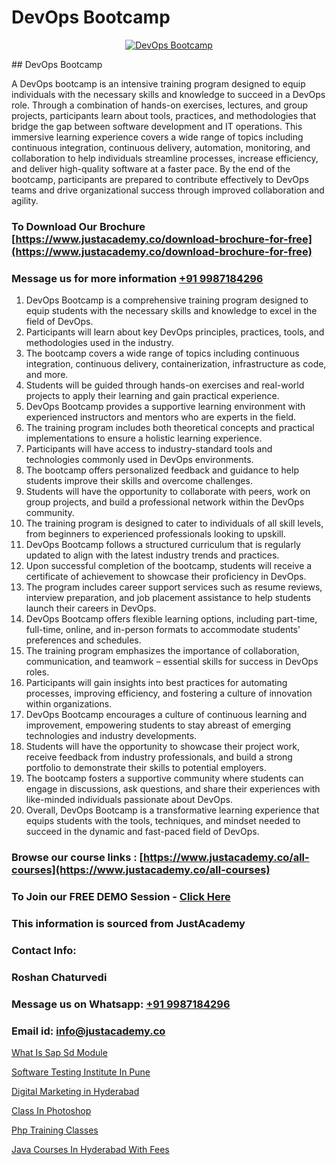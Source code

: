 # DevOps Bootcamp

<p align="center">
  <a href="https://justacademy.co/course-detail/core-java-training">
    <img src="https://justacademy.co/storage2/course_image/1677245426_course_image.webp" alt="DevOps Bootcamp">
  </a>
</p>
## DevOps Bootcamp

A DevOps bootcamp is an intensive training program designed to equip individuals with the necessary skills and knowledge to succeed in a DevOps role. Through a combination of hands-on exercises, lectures, and group projects, participants learn about tools, practices, and methodologies that bridge the gap between software development and IT operations. This immersive learning experience covers a wide range of topics including continuous integration, continuous delivery, automation, monitoring, and collaboration to help individuals streamline processes, increase efficiency, and deliver high-quality software at a faster pace. By the end of the bootcamp, participants are prepared to contribute effectively to DevOps teams and drive organizational success through improved collaboration and agility.
### To Download Our Brochure [https://www.justacademy.co/download-brochure-for-free](https://www.justacademy.co/download-brochure-for-free)
### Message us for more information [+91 9987184296](https://api.whatsapp.com/send?phone=919987184296)
1) DevOps Bootcamp is a comprehensive training program designed to equip students with the necessary skills and knowledge to excel in the field of DevOps.
2) Participants will learn about key DevOps principles, practices, tools, and methodologies used in the industry.
3) The bootcamp covers a wide range of topics including continuous integration, continuous delivery, containerization, infrastructure as code, and more.
4) Students will be guided through hands-on exercises and real-world projects to apply their learning and gain practical experience.
5) DevOps Bootcamp provides a supportive learning environment with experienced instructors and mentors who are experts in the field.
6) The training program includes both theoretical concepts and practical implementations to ensure a holistic learning experience.
7) Participants will have access to industry-standard tools and technologies commonly used in DevOps environments.
8) The bootcamp offers personalized feedback and guidance to help students improve their skills and overcome challenges.
9) Students will have the opportunity to collaborate with peers, work on group projects, and build a professional network within the DevOps community.
10) The training program is designed to cater to individuals of all skill levels, from beginners to experienced professionals looking to upskill.
11) DevOps Bootcamp follows a structured curriculum that is regularly updated to align with the latest industry trends and practices.
12) Upon successful completion of the bootcamp, students will receive a certificate of achievement to showcase their proficiency in DevOps.
13) The program includes career support services such as resume reviews, interview preparation, and job placement assistance to help students launch their careers in DevOps.
14) DevOps Bootcamp offers flexible learning options, including part-time, full-time, online, and in-person formats to accommodate students' preferences and schedules.
15) The training program emphasizes the importance of collaboration, communication, and teamwork – essential skills for success in DevOps roles.
16) Participants will gain insights into best practices for automating processes, improving efficiency, and fostering a culture of innovation within organizations.
17) DevOps Bootcamp encourages a culture of continuous learning and improvement, empowering students to stay abreast of emerging technologies and industry developments.
18) Students will have the opportunity to showcase their project work, receive feedback from industry professionals, and build a strong portfolio to demonstrate their skills to potential employers.
19) The bootcamp fosters a supportive community where students can engage in discussions, ask questions, and share their experiences with like-minded individuals passionate about DevOps.
20) Overall, DevOps Bootcamp is a transformative learning experience that equips students with the tools, techniques, and mindset needed to succeed in the dynamic and fast-paced field of DevOps.

### Browse our course links : [https://www.justacademy.co/all-courses](https://www.justacademy.co/all-courses) 
### To Join our FREE DEMO Session - [Click Here](https://www.justacademy.co/register-for-course-demo)


### This information is sourced from JustAcademy
### Contact Info:
### Roshan Chaturvedi
### Message us on Whatsapp: [+91 9987184296](https://api.whatsapp.com/send?phone=919987184296)
### Email id: [info@justacademy.co](mailto:info@justacademy.co)
                
[What Is Sap Sd Module](https://www.linkedin.com/pulse/what-sap-sd-module-justacademy-beangaluru-utxlc?trackingId=32%2FbhhM9oTy0ughCuyMYKw%3D%3D&lipi=urn%3Ali%3Apage%3Ad_flagship3_company_admin%3BV%2FJdwEmZTiK5hNIeM20IVA%3D%3D)

[Software Testing Institute In Pune](https://www.linkedin.com/pulse/software-testing-institute-pune-justacademy-sunnyvale-cj51c/)

[Digital Marketing in Hyderabad](https://medium.com/@prempja40/digital-marketing-in-hyderabad-cef4c8172028)

[Class In Photoshop](https://medium.com/@mahi3106/class-in-photoshop-3c903133f02a)

[Php Training Classes](https://justacademyin.github.io/justacademy/php-training-classes)

[Java Courses In Hyderabad With Fees](https://justacademyin.github.io/justacademy/java-courses-in-hyderabad-with-fees)

